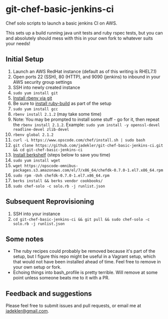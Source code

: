 # git-chef-basic-jenkins-ci
Chef solo scripts to launch a basic jenkins CI on AWS.

This sets up a build running java unit tests and ruby rspec tests, but you can
and absolutely should mess with this in your own fork to whatever suits your needs!

## Initial Setup

1. Launch an AWS RedHat instance (default as of this writing is RHEL7.1)
1. Open ports 22 (SSH), 80 (HTTP), and 9090 (jenkins) to inbound in your AWS security group settings
1. SSH into newly created instance
1. `sudo yum install git`
1. [Install rbenv via git](https://github.com/sstephenson/rbenv#basic-github-checkout)
  1. Be sure to [install ruby-build](https://github.com/sstephenson/ruby-build#readme) as part of the setup
1. `sudo yum install gcc`
1. `rbenv install 2.1.2` (may take some time)
  1. Note: You may be prompted to install some stuff - go for it, then repeat the `rbenv install 2.1.2`. Example: `sudo yum install -y openssl-devel readline-devel zlib-devel`
1. `rbenv global 2.1.2`
1. `curl -L https://www.opscode.com/chef/install.sh | sudo bash`
1. `git clone https://github.com/jadekler/git-chef-basic-jenkins-ci.git && cd git-chef-basic-jenkins-ci`
1. [Install berkshelf](https://downloads.chef.io/chef-dk/redhat/#/) (steps below to save you time)
  1. `sudo yum install wget`
  1. `wget https://opscode-omnibus-packages.s3.amazonaws.com/el/7/x86_64/chefdk-0.7.0-1.el7.x86_64.rpm`
  1. `sudo rpm -Uvh chefdk-0.7.0-1.el7.x86_64.rpm`
1. `berks install && berks vendor cookbooks/`
1. `sudo chef-solo -c solo.rb -j runlist.json`

## Subsequent Reprovisioning

1. SSH into your instance
1. `cd git-chef-basic-jenkins-ci && git pull && sudo chef-solo -c solo.rb -j runlist.json`

## Some notes

- The ruby recipes could probably be removed because it's part of the setup, but
I figure this repo might be useful in a Vagrant setup, which that would not have
been installed ahead of time. Feel free to remove in your own setup or fork.
- Echoing things into bash_profile is pretty terrible. Will remove at some point
unless someone beats me to it with a PR.

## Feedback and suggestions

Please feel free to submit issues and pull requests, or email me at [jadekler@gmail.com](jadekler@gmail.com).
